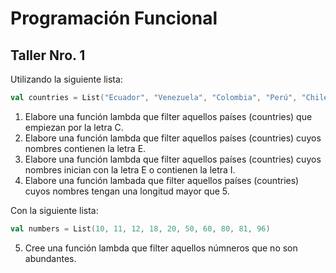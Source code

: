 # Programación Funcional
## Taller Nro. 1

Utilizando la siguiente lista:

```scala
val countries = List("Ecuador", "Venezuela", "Colombia", "Perú", "Chile", "Argentina", "Uruguay", "Paraguay", "Brasil")
```

1. Elabore una función lambda que filter aquellos países (countries) que empiezan por la letra C.
2. Elabore una función lambda que filter aquellos países (countries) cuyos nombres contienen la letra E.
3. Elabore una función lambda que filter aquellos países (countries) cuyos nombres inician con la letra E o contienen la letra I.
4. Elabore una función lambada que filter aquellos países (countries) cuyos nombres tengan una longitud mayor que 5.

Con la siguiente lista:
```scala
val numbers = List(10, 11, 12, 18, 20, 50, 60, 80, 81, 96)
```
5. Cree una función lambda que filter aquellos númneros que no son abundantes.
